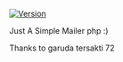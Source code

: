 [![Version](https://img.shields.io/badge/PhpMailer-0.1-brightgreen.svg?maxAge=259200)]()

Just A Simple Mailer php :)

Thanks to garuda tersakti 72



